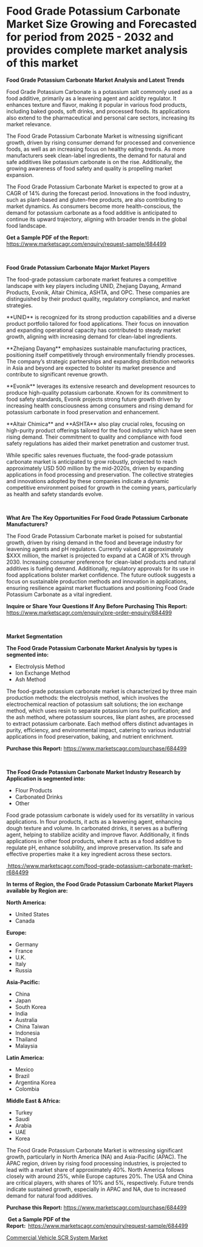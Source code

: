 <p><h1>Food Grade Potassium Carbonate Market Size Growing and Forecasted for period from 2025 - 2032 and provides complete market analysis of this market</h1></p><p><strong>Food Grade Potassium Carbonate Market Analysis and Latest Trends</strong></p>
<p><p>Food Grade Potassium Carbonate is a potassium salt commonly used as a food additive, primarily as a leavening agent and acidity regulator. It enhances texture and flavor, making it popular in various food products, including baked goods, soft drinks, and processed foods. Its applications also extend to the pharmaceutical and personal care sectors, increasing its market relevance.</p><p>The Food Grade Potassium Carbonate Market is witnessing significant growth, driven by rising consumer demand for processed and convenience foods, as well as an increasing focus on healthy eating trends. As more manufacturers seek clean-label ingredients, the demand for natural and safe additives like potassium carbonate is on the rise. Additionally, the growing awareness of food safety and quality is propelling market expansion.</p><p>The Food Grade Potassium Carbonate Market is expected to grow at a CAGR of 14% during the forecast period. Innovations in the food industry, such as plant-based and gluten-free products, are also contributing to market dynamics. As consumers become more health-conscious, the demand for potassium carbonate as a food additive is anticipated to continue its upward trajectory, aligning with broader trends in the global food landscape.</p></p>
<p><strong>Get a Sample PDF of the Report:&nbsp;</strong> <a href="https://www.marketscagr.com/enquiry/request-sample/684499?utm_campaign=3220&utm_medium=2&utm_source=Github&utm_content=ia&utm_term=29032025&utm_id=food-grade-potassium-carbonate">https://www.marketscagr.com/enquiry/request-sample/684499</a></p>
<p>&nbsp;</p>
<p><strong>Food Grade Potassium Carbonate Major Market Players</strong></p>
<p><p>The food-grade potassium carbonate market features a competitive landscape with key players including UNID, Zhejiang Dayang, Armand Products, Evonik, Altair Chimica, ASHTA, and OPC. These companies are distinguished by their product quality, regulatory compliance, and market strategies.</p><p>**UNID** is recognized for its strong production capabilities and a diverse product portfolio tailored for food applications. Their focus on innovation and expanding operational capacity has contributed to steady market growth, aligning with increasing demand for clean-label ingredients.</p><p>**Zhejiang Dayang** emphasizes sustainable manufacturing practices, positioning itself competitively through environmentally friendly processes. The company’s strategic partnerships and expanding distribution networks in Asia and beyond are expected to bolster its market presence and contribute to significant revenue growth.</p><p>**Evonik** leverages its extensive research and development resources to produce high-quality potassium carbonate. Known for its commitment to food safety standards, Evonik projects strong future growth driven by increasing health consciousness among consumers and rising demand for potassium carbonate in food preservation and enhancement.</p><p>**Altair Chimica** and **ASHTA** also play crucial roles, focusing on high-purity product offerings tailored for the food industry which have seen rising demand. Their commitment to quality and compliance with food safety regulations has aided their market penetration and customer trust.</p><p>While specific sales revenues fluctuate, the food-grade potassium carbonate market is anticipated to grow robustly, projected to reach approximately USD 500 million by the mid-2020s, driven by expanding applications in food processing and preservation. The collective strategies and innovations adopted by these companies indicate a dynamic competitive environment poised for growth in the coming years, particularly as health and safety standards evolve.</p></p>
<p>&nbsp;</p>
<p><strong>What Are The Key Opportunities For Food Grade Potassium Carbonate Manufacturers?</strong></p>
<p><p>The Food Grade Potassium Carbonate market is poised for substantial growth, driven by rising demand in the food and beverage industry for leavening agents and pH regulators. Currently valued at approximately $XXX million, the market is projected to expand at a CAGR of X% through 2030. Increasing consumer preference for clean-label products and natural additives is fueling demand. Additionally, regulatory approvals for its use in food applications bolster market confidence. The future outlook suggests a focus on sustainable production methods and innovation in applications, ensuring resilience against market fluctuations and positioning Food Grade Potassium Carbonate as a vital ingredient.</p></p>
<p><strong>Inquire or Share Your Questions If Any Before Purchasing This Report:</strong> <a href="https://www.marketscagr.com/enquiry/pre-order-enquiry/684499?utm_campaign=3220&utm_medium=2&utm_source=Github&utm_content=ia&utm_term=29032025&utm_id=food-grade-potassium-carbonate">https://www.marketscagr.com/enquiry/pre-order-enquiry/684499</a></p>
<p>&nbsp;</p>
<p><strong>Market Segmentation</strong></p>
<p><strong>The Food Grade Potassium Carbonate Market Analysis by types is segmented into:</strong></p>
<p><ul><li>Electrolysis Method</li><li>Ion Exchange Method</li><li>Ash Method</li></ul></p>
<p><p>The food-grade potassium carbonate market is characterized by three main production methods: the electrolysis method, which involves the electrochemical reaction of potassium salt solutions; the ion exchange method, which uses resin to separate potassium ions for purification; and the ash method, where potassium sources, like plant ashes, are processed to extract potassium carbonate. Each method offers distinct advantages in purity, efficiency, and environmental impact, catering to various industrial applications in food preservation, baking, and nutrient enrichment.</p></p>
<p><strong>Purchase this Report:&nbsp;</strong><a href="https://www.marketscagr.com/purchase/684499?utm_campaign=3220&utm_medium=2&utm_source=Github&utm_content=ia&utm_term=29032025&utm_id=food-grade-potassium-carbonate">https://www.marketscagr.com/purchase/684499</a></p>
<p>&nbsp;</p>
<p><strong>The Food Grade Potassium Carbonate Market Industry Research by Application is segmented into:</strong></p>
<p><ul><li>Flour Products</li><li>Carbonated Drinks</li><li>Other</li></ul></p>
<p><p>Food grade potassium carbonate is widely used for its versatility in various applications. In flour products, it acts as a leavening agent, enhancing dough texture and volume. In carbonated drinks, it serves as a buffering agent, helping to stabilize acidity and improve flavor. Additionally, it finds applications in other food products, where it acts as a food additive to regulate pH, enhance solubility, and improve preservation. Its safe and effective properties make it a key ingredient across these sectors.</p></p>
<p><a href="https://www.marketscagr.com/food-grade-potassium-carbonate-market-r684499?utm_campaign=3220&utm_medium=2&utm_source=Github&utm_content=ia&utm_term=29032025&utm_id=food-grade-potassium-carbonate">&nbsp;https://www.marketscagr.com/food-grade-potassium-carbonate-market-r684499</a></p>
<p><strong>In terms of Region, the Food Grade Potassium Carbonate Market Players available by Region are:</strong></p>
<p>
    <p> <strong> North America: </strong>
        <ul>
            <li>United States</li>
            <li>Canada</li>
        </ul>
        </p> 
    <p> <strong> Europe: </strong>
        <ul>
            <li>Germany</li>
            <li>France</li>
            <li>U.K.</li>
            <li>Italy</li>
            <li>Russia</li>
        </ul>
        </p> 
    <p> <strong> Asia-Pacific: </strong>
        <ul>
            <li>China</li>
            <li>Japan</li>
            <li>South Korea</li>
            <li>India</li>
            <li>Australia</li>
            <li>China Taiwan</li>
            <li>Indonesia</li>
            <li>Thailand</li>
            <li>Malaysia</li>
        </ul>
        </p> 
    <p> <strong> Latin America: </strong>
        <ul>
            <li>Mexico</li>
            <li>Brazil</li>
            <li>Argentina Korea</li>
            <li>Colombia</li>
        </ul>
        </p> 
    <p> <strong> Middle East & Africa: </strong>
        <ul>
            <li>Turkey</li>
            <li>Saudi</li>
            <li>Arabia</li>
            <li>UAE</li>
            <li>Korea</li>
        </ul>
    </p>
    </p>
<p><p>The Food Grade Potassium Carbonate Market is witnessing significant growth, particularly in North America (NA) and Asia-Pacific (APAC). The APAC region, driven by rising food processing industries, is projected to lead with a market share of approximately 40%. North America follows closely with around 25%, while Europe captures 20%. The USA and China are critical players, with shares of 10% and 5%, respectively. Future trends indicate sustained growth, especially in APAC and NA, due to increased demand for natural food additives.</p></p>
<p><strong>Purchase this Report: </strong><a href="https://www.marketscagr.com/purchase/684499?utm_campaign=3220&utm_medium=2&utm_source=Github&utm_content=ia&utm_term=29032025&utm_id=food-grade-potassium-carbonate">https://www.marketscagr.com/purchase/684499</a></p>
<p>&nbsp;<strong>Get a Sample PDF of the Report:&nbsp;&nbsp;</strong><a href="https://www.marketscagr.com/enquiry/request-sample/684499?utm_campaign=3220&utm_medium=2&utm_source=Github&utm_content=ia&utm_term=29032025&utm_id=food-grade-potassium-carbonate">https://www.marketscagr.com/enquiry/request-sample/684499</a></p>
<p><strong></strong></p>
<p><p><a href="https://github.com/samesdufloiw/Market-Research-Report-List-1/blob/main/commercial-vehicle-scr-system-market.md?utm_campaign=3220&utm_medium=2&utm_source=Github&utm_content=ia&utm_term=29032025&utm_id=food-grade-potassium-carbonate">Commercial Vehicle SCR System Market</a></p></p>